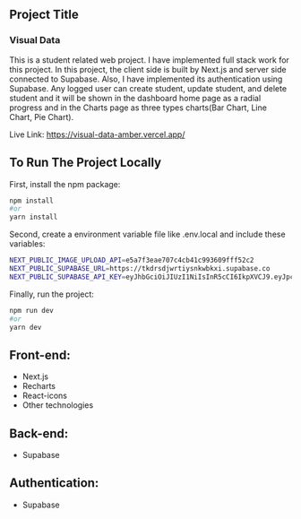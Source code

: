 ## Project Title

### Visual Data

This is a student related web project. I have implemented full stack work for this project. In this project, the client side is built by Next.js and server side connected to Supabase. Also, I have implemented its authentication using Supabase. Any logged user can create student, update student, and delete student and it will be shown in the dashboard home page as a radial progress and in the Charts page as three types charts(Bar Chart, Line Chart, Pie Chart).

Live Link: https://visual-data-amber.vercel.app/

## To Run The Project Locally

First, install the npm package:

```bash
npm install
#or
yarn install
```

Second, create a environment variable file like .env.local and include these variables:
```bash
NEXT_PUBLIC_IMAGE_UPLOAD_API=e5a7f3eae707c4cb41c993609fff52c2
NEXT_PUBLIC_SUPABASE_URL=https://tkdrsdjwrtiysnkwbkxi.supabase.co
NEXT_PUBLIC_SUPABASE_API_KEY=eyJhbGciOiJIUzI1NiIsInR5cCI6IkpXVCJ9.eyJpc3MiOiJzdXBhYmFzZSIsInJlZiI6InRrZHJzZGp3cnRpeXNua3dia3hpIiwicm9sZSI6ImFub24iLCJpYXQiOjE3Mjg1Mzk2MzgsImV4cCI6MjA0NDExNTYzOH0.UpcctXEISUEjB9b0xmfi6e7BiJ8wOE8oWkoUBf3OrmI
```

Finally, run the project:
```bash
npm run dev
#or
yarn dev
```

## Front-end:
- Next.js
- Recharts
- React-icons
- Other technologies

## Back-end:
- Supabase

## Authentication:
- Supabase